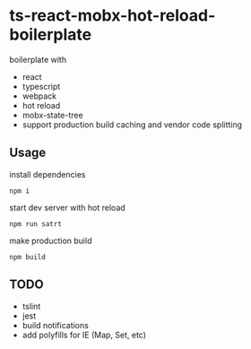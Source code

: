 # ts-react-mobx-hot-reload-boilerplate

boilerplate with
 - react
 - typescript
 - webpack
 - hot reload
 - mobx-state-tree
 - support production build caching and vendor code splitting
 
 
## Usage
install dependencies
```
npm i
```

start dev server with hot reload
```
npm run satrt
```


make production build
```
npm build
```

## TODO
 - tslint
 - jest
 - build notifications
 - add polyfills for IE (Map, Set, etc)


